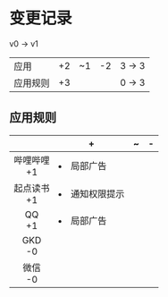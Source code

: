 # 变更记录

v0 -> v1

||||||
|-|:-:|:-:|:-:|:-:|
|应用|+2|~1|-2|3 -> 3|
|应用规则|+3|||0 -> 3|

## 应用规则

||+|~|-|
|:-:|-|-|-|
|哔哩哔哩<br>+1|<li>局部广告|||
|起点读书<br>+1|<li>通知权限提示|||
|QQ<br>+1|<li>局部广告|||
|GKD<br>-0||||
|微信<br>-0||||

